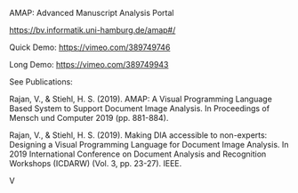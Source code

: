 AMAP: Advanced Manuscript Analysis Portal

https://bv.informatik.uni-hamburg.de/amap#/

Quick Demo: https://vimeo.com/389749746

Long Demo: https://vimeo.com/389749943

See Publications:

Rajan, V., & Stiehl, H. S. (2019). AMAP: A Visual Programming Language Based System to Support Document Image Analysis. In Proceedings of Mensch und Computer 2019 (pp. 881-884).

Rajan, V., & Stiehl, H. S. (2019). Making DIA accessible to non-experts: Designing a Visual Programming Language for Document Image Analysis. In 2019 International Conference on Document Analysis and Recognition Workshops (ICDARW) (Vol. 3, pp. 23-27). IEEE.

V

